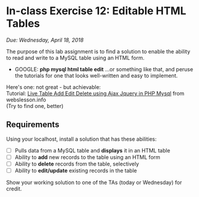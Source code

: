 # In-class Exercise 12: Editable HTML Tables

*Due: Wednesday, April 18, 2018*

The purpose of this lab assignment is to find a solution to enable the ability to read and write to a MySQL table using an HTML form.

- GOOGLE: **php mysql html table edit** ...or something like that, and peruse the tutorials for one that looks well-written and easy to implement.

Here's one: not great - but achievable:<br>Tutorial: [Live Table Add Edit Delete using Ajax Jquery in PHP Mysql](http://www.webslesson.info/2016/02/live-table-add-edit-delete-using-ajax-jquery-in-php-mysql.html) from webslesson.info<br>(Try to find one, better)

## Requirements

Using your localhost, install a solution that has these abilities:

- [ ] Pulls data from a MySQL table and **displays** it in an HTML table
- [ ] Ability to **add** new records to the table using an HTML form
- [ ] Ability to **delete** records from the table, selectively
- [ ] Ability to **edit/update** existing records in the table

Show your working solution to one of the TAs (today or Wednesday) for credit.
